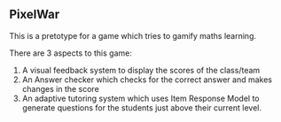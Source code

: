 ## PixelWar

This is a pretotype for a game which tries to gamify maths learning.

There are 3 aspects to this game:

1. A visual feedback system to display the scores of the class/team
2. An Answer checker which checks for the correct answer and makes changes in the score
3. An adaptive tutoring system which uses Item Response Model to generate questions for the students just above their current level.
